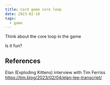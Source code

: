 ```yaml
---
title: Card game core loop
date: 2023-02-10
tags:
  - game
---
```


Think about the core loop in the game

Is it fun?

## References

Elan (Exploding Kittens) interview with Tim Ferriss
https://tim.blog/2023/02/04/elan-lee-transcript/
